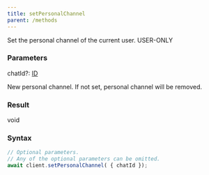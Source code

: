```yaml
---
title: setPersonalChannel
parent: /methods
---
```


Set the personal channel of the current user.<span class="select-none"> <span class="inline-flex w-fit items-center"><span class="w-fit bg-dbt px-1.5 rounded-md select-none text-fgt text-[10px]">USER-ONLY</span></span> </span>

### Parameters 

<div class="flex flex-col gap-3"><div class="flex flex-col gap-3"><div><div class="flex gap-2"><div class="font-mono p" id="p_chatId" data-anchor><span class="font-bold">chatId</span><span class="opacity-50"><span title="Optional" class="cursor-help">?</span>:</span> <a href="/types/id"  >ID</a></div></div><div class="pl-3"><div class="no-margin">

New personal channel. If not set, personal channel will be removed.

</div></div></div></div></div>

### Result 

<div class="font-mono"><span>void</span></div>

### Syntax

```ts
// Optional parameters.
// Any of the optional parameters can be omitted.
await client.setPersonalChannel( { chatId });
```



